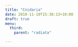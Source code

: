 ```yaml
---
title: "Cnidaria"
date: 2018-11-10T15:38:13+10:00
draft: true
menu: 
  third:
    parent: "radiata"

---
```


